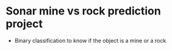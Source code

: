 # Sonar mine vs rock prediction project 
- Binary classification to know if the object is a mine or a rock 

